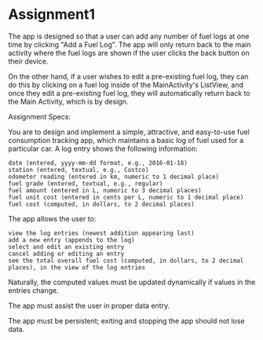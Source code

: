 # Assignment1
The app is designed so that a user can add any number of fuel logs at one time by clicking "Add a Fuel Log".
The app will only return back to the main activity where the fuel logs are shown if the user clicks the back button on their device.

On the other hand, if a user wishes to edit a pre-existing fuel log, they can do this by clicking on a fuel log inside of the MainActivity's ListView, and once they edit a pre-existing fuel log, they will automatically return back to the Main Activity, which is by design.

Assignment Specs:

You are to design and implement a simple, attractive, and easy-to-use fuel consumption tracking app, which maintains a basic log of fuel used for a particular car. A log entry shows the following information:

    date (entered, yyyy-mm-dd format, e.g., 2016-01-18)
    station (entered, textual, e.g., Costco)
    odometer reading (entered in km, numeric to 1 decimal place)
    fuel grade (entered, textual, e.g., regular)
    fuel amount (entered in L, numeric to 3 decimal places)
    fuel unit cost (entered in cents per L, numeric to 1 decimal place)
    fuel cost (computed, in dollars, to 2 decimal places)

The app allows the user to:

    view the log entries (newest addition appearing last)
    add a new entry (appends to the log)
    select and edit an existing entry
    cancel adding or editing an entry
    see the total overall fuel cost (computed, in dollars, to 2 decimal places), in the view of the log entries

Naturally, the computed values must be updated dynamically if values in the entries change.

The app must assist the user in proper data entry.

The app must be persistent; exiting and stopping the app should not lose data.